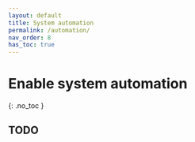 ```yaml
---
layout: default
title: System automation
permalink: /automation/
nav_order: 8
has_toc: true
---
```


# Enable system automation
{: .no_toc }

## TODO
